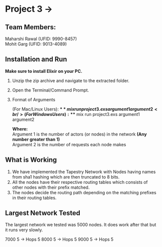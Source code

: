 # Project 3 -> 

## Team Members:
 Maharshi Rawal (UFID: 9990-8457) <br />
 Mohit Garg (UFID: 9013-4089)


## **Installation and Run** 

**Make sure to install Elixir on your PC.** <br />
1. Unzip the zip archive and navigate to the extracted folder. <br/>
2. Open the Terminal/Command Prompt. <br />
3. Format of Arguments 

   (For Mac/Linux Users):    **$** mix run project3.exs argument1  argument2 <br />
   (For Windows Users): **$** mix run project3.exs argument1  argument2  <br />
   
   **Where:**<br />
     Argument 1 is the number of actors (or nodes) in the network **(Any number greater than 1)**<br />
     Argument 2 is the number of requests each node makes <br />

## **What is Working**

1. We have implemented the Tapestry Network with Nodes having names from sha1 hashing which are then truncated to 8 bits.
2. All the nodes have their respective routing tables which consists of other nodes with their prefix matched.
3. The nodes decide the routing path depending on the matching prefixes in their routing tables.


## **Largest Network Tested**

The largest network we tested was 5000 nodes. It does work after that but it runs very slowly.


7000 5 -> Hops 5
8000 5 -> Hops 5
9000 5 -> Hops 5